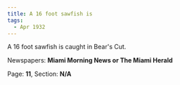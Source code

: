 ```yaml
---  
title: A 16 foot sawfish is  
tags:  
  - Apr 1932  
---  
```

  
A 16 foot sawfish is caught in Bear's Cut.  
  
Newspapers: **Miami Morning News or The Miami Herald**  
  
Page: **11**, Section: **N/A** 
